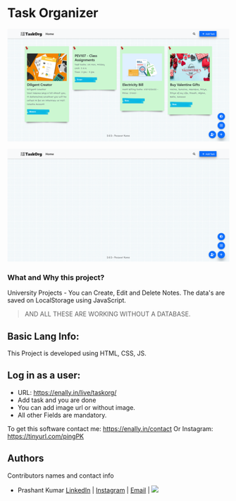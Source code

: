 # Task Organizer

![](https://github.com/03prashantpk/TaskOrg---Pro/blob/master/images/ssimage.png)

![](https://github.com/03prashantpk/TaskOrg---Pro/blob/master/images/ssimageempty.png)

### What and Why this project?
University Projects - You can Create, Edit and Delete Notes. The data's are saved on LocalStorage using JavaScript.

> AND ALL THESE ARE WORKING WITHOUT A DATABASE.

## Basic Lang Info:
This Project is developed using HTML, CSS, JS.

## Log in as a user:
- URL: https://enally.in/live/taskorg/
- Add task and you are done
- You can add image url or without image.
- All other Fields are mandatory.

To get this software contact me: https://enally.in/contact 
Or Instagram: https://tinyurl.com/pingPK

## Authors

Contributors names and contact info

-   Prashant Kumar [LinkedIn](https://www.linkedin.com/in/03prashantpk/) | [Instagram](https://instagram.com/prashantpkumar) | [Email](https://tinyurl.com/mailPK) | ![](https://komarev.com/ghpvc/?username=03prashantpk&color=red)<br>